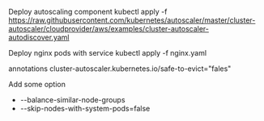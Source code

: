 Deploy autoscaling component
kubectl apply -f https://raw.githubusercontent.com/kubernetes/autoscaler/master/cluster-autoscaler/cloudprovider/aws/examples/cluster-autoscaler-autodiscover.yaml


Deploy nginx pods with service
kubectl apply -f nginx.yaml


annotations
cluster-autoscaler.kubernetes.io/safe-to-evict="fales"


Add some option
- --balance-similar-node-groups
- --skip-nodes-with-system-pods=false